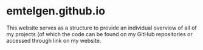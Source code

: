 # emtelgen.github.io
This website serves as a structure to provide an individual overview of all of my projects (of which the code can be found on my GitHub repositories or accessed through link on my website.
